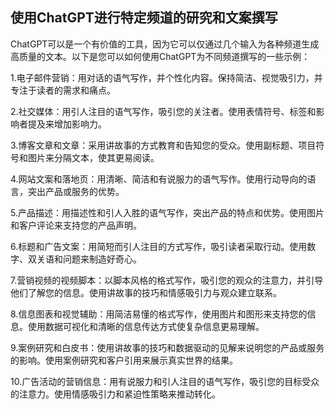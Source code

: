 ## 使用ChatGPT进行特定频道的研究和文案撰写

ChatGPT可以是一个有价值的工具，因为它可以仅通过几个输入为各种频道生成高质量的文本。以下是您可以如何使用ChatGPT为不同频道撰写的一些示例：

1.电子邮件营销：用对话的语气写作，并个性化内容。保持简洁、视觉吸引力，并专注于读者的需求和痛点。

2.社交媒体：用引人注目的语气写作，吸引您的关注者。使用表情符号、标签和影响者提及来增加影响力。

3.博客文章和文章：采用讲故事的方式教育和告知您的受众。使用副标题、项目符号和图片来分隔文本，使其更易阅读。

4.网站文案和落地页：用清晰、简洁和有说服力的语气写作。使用行动导向的语言，突出产品或服务的优势。

5.产品描述：用描述性和引人入胜的语气写作，突出产品的特点和优势。使用图片和客户评论来支持您的产品声明。

6.标题和广告文案：用简短而引人注目的方式写作，吸引读者采取行动。使用数字、双关语和问题来制造好奇心。

7.营销视频的视频脚本：以脚本风格的格式写作，吸引您的观众的注意力，并引导他们了解您的信息。使用讲故事的技巧和情感吸引力与观众建立联系。

8.信息图表和视觉辅助：用简洁易懂的格式写作，使用图片和图形来支持您的信息。使用数据可视化和清晰的信息传达方式使复杂信息更易理解。

9.案例研究和白皮书：使用讲故事的技巧和数据驱动的见解来说明您的产品或服务的影响。使用案例研究和客户引用来展示真实世界的结果。

10.广告活动的营销信息：用有说服力和引人注目的语气写作，吸引您的目标受众的注意力。使用情感吸引力和紧迫性策略来推动转化。
